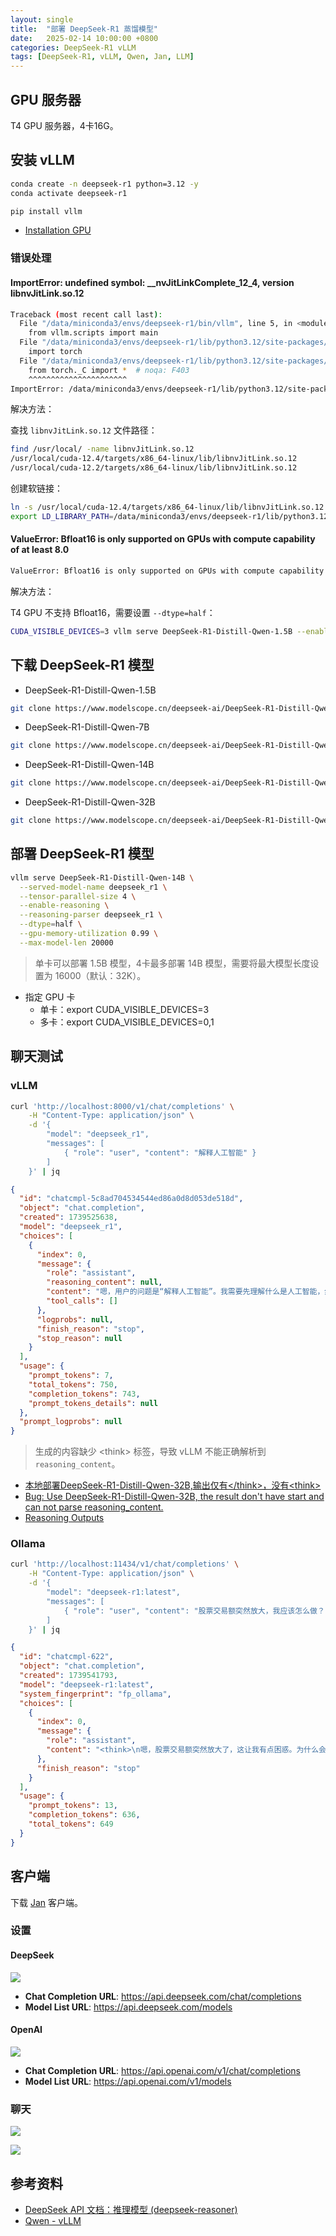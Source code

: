 ```yaml
---
layout: single
title:  "部署 DeepSeek-R1 蒸馏模型"
date:   2025-02-14 10:00:00 +0800
categories: DeepSeek-R1 vLLM
tags: [DeepSeek-R1, vLLM, Qwen, Jan, LLM]
---
```


## GPU 服务器

T4 GPU 服务器，4卡16G。


## 安装 vLLM

```bash
conda create -n deepseek-r1 python=3.12 -y
conda activate deepseek-r1

pip install vllm
```

- [Installation GPU](https://docs.vllm.ai/en/latest/getting_started/installation/gpu/index.html)

### 错误处理

#### ImportError: undefined symbol: __nvJitLinkComplete_12_4, version libnvJitLink.so.12

```bash
Traceback (most recent call last):
  File "/data/miniconda3/envs/deepseek-r1/bin/vllm", line 5, in <module>
    from vllm.scripts import main
  File "/data/miniconda3/envs/deepseek-r1/lib/python3.12/site-packages/vllm/__init__.py", line 5, in <module>
    import torch
  File "/data/miniconda3/envs/deepseek-r1/lib/python3.12/site-packages/torch/__init__.py", line 367, in <module>
    from torch._C import *  # noqa: F403
    ^^^^^^^^^^^^^^^^^^^^^^
ImportError: /data/miniconda3/envs/deepseek-r1/lib/python3.12/site-packages/torch/lib/../../nvidia/cusparse/lib/libcusparse.so.12: undefined symbol: __nvJitLinkComplete_12_4, version libnvJitLink.so.12
```

解决方法：

查找 `libnvJitLink.so.12` 文件路径：

```bash
find /usr/local/ -name libnvJitLink.so.12
/usr/local/cuda-12.4/targets/x86_64-linux/lib/libnvJitLink.so.12
/usr/local/cuda-12.2/targets/x86_64-linux/lib/libnvJitLink.so.12
```

创建软链接：

```bash
ln -s /usr/local/cuda-12.4/targets/x86_64-linux/lib/libnvJitLink.so.12 /data/miniconda3/envs/deepseek-r1/lib/python3.12/site-packages/nvidia/cusparse/lib/libnvJitLink.so.12
export LD_LIBRARY_PATH=/data/miniconda3/envs/deepseek-r1/lib/python3.12/site-packages/nvidia/cusparse/lib:$LD_LIBRARY_PATH
```

#### ValueError: Bfloat16 is only supported on GPUs with compute capability of at least 8.0

```bash
ValueError: Bfloat16 is only supported on GPUs with compute capability of at least 8.0. Your Tesla T4 GPU has compute capability 7.5. You can use float16 instead by explicitly setting the`dtype` flag in CLI, for example: --dtype=half.
```

解决方法：

T4 GPU 不支持 Bfloat16，需要设置 `--dtype=half`：

```bash
CUDA_VISIBLE_DEVICES=3 vllm serve DeepSeek-R1-Distill-Qwen-1.5B --enable-reasoning --reasoning-parser deepseek_r1 --dtype=half
```


## 下载 DeepSeek-R1 模型

- DeepSeek-R1-Distill-Qwen-1.5B
```bash
git clone https://www.modelscope.cn/deepseek-ai/DeepSeek-R1-Distill-Qwen-1.5B.git
```

- DeepSeek-R1-Distill-Qwen-7B
```bash
git clone https://www.modelscope.cn/deepseek-ai/DeepSeek-R1-Distill-Qwen-7B.git
```

- DeepSeek-R1-Distill-Qwen-14B
```bash
git clone https://www.modelscope.cn/deepseek-ai/DeepSeek-R1-Distill-Qwen-14B.git
```

- DeepSeek-R1-Distill-Qwen-32B
```bash
git clone https://www.modelscope.cn/deepseek-ai/DeepSeek-R1-Distill-Qwen-32B.git
```


## 部署 DeepSeek-R1 模型

```bash
vllm serve DeepSeek-R1-Distill-Qwen-14B \
  --served-model-name deepseek_r1 \
  --tensor-parallel-size 4 \
  --enable-reasoning \
  --reasoning-parser deepseek_r1 \
  --dtype=half \
  --gpu-memory-utilization 0.99 \
  --max-model-len 20000
```

> 单卡可以部署 1.5B 模型，4卡最多部署 14B 模型，需要将最大模型长度设置为 16000（默认：32K）。

- 指定 GPU 卡
  - 单卡：export CUDA_VISIBLE_DEVICES=3
  - 多卡：export CUDA_VISIBLE_DEVICES=0,1

## 聊天测试

### vLLM

```bash
curl 'http://localhost:8000/v1/chat/completions' \
    -H "Content-Type: application/json" \
    -d '{
        "model": "deepseek_r1",
        "messages": [ 
            { "role": "user", "content": "解释人工智能" } 
        ]
    }' | jq
```

```json
{
  "id": "chatcmpl-5c8ad704534544ed86a0d8d053de518d",
  "object": "chat.completion",
  "created": 1739525638,
  "model": "deepseek_r1",
  "choices": [
    {
      "index": 0,
      "message": {
        "role": "assistant",
        "reasoning_content": null,
        "content": "嗯，用户的问题是“解释人工智能”。我需要先理解什么是人工智能，然后用简单易懂的话解释清楚。\n\n首先，人工智能，简称AI，是模拟人类智能的系统或机器。这个概念挺广泛的，包括很多方面，比如学习、推理、问题解决。其实，AI就是让计算机能执行那些通常需要人类智慧的任务。\n\n接下来，我应该分几个部分来解释。先介绍什么是人工智能，然后说说它的主要特征，比如学习和自适应，还有推理和问题解决。接着，可以讲讲常见的AI技术，像是机器学习、深度学习、自然语言处理，这些用户可能听过，但是可能不太清楚具体是什么。\n\n然后，应用领域也很重要。医疗、金融、交通、家居、教育……这些都是人工智能已经发挥作用的地方。用户可能对这些应用比较感兴趣，所以举一些具体的例子会更有帮助，比如Siri或者自动驾驶。\n\n还有，不能不提AI的优缺点和伦理问题。优点包括提高效率、辅助决策、改善生活质量。但同时，也有就业影响、隐私问题和潜在的滥用风险。这部分能让用户全面了解，不只是技术层面，还有社会影响。\n\n最后，结语部分要总结一下，说明人工智能的广泛影响，并展望未来的发展趋势。告诉用户AI将继续改变社会，但这也是一个需要共同面对挑战和机遇的领域。\n\n在组织语言时，要用口语化的表达，避免太学术化的术语，让用户容易理解。同时，分段清晰，每部分用标题来突出重点，这样看起来更有条理。\n\n现在，我需要把这些思路整理成一个连贯的解释，确保内容全面但不过于复杂，让用户能轻松掌握人工智能的基本概念和影响。\n</think>\n\n人工智能（Artificial Intelligence，简称AI）是指由人创造的能够执行通常需要人类智能的任务的系统。这些任务包括学习、推理、问题解决、感知、语言理解、规划等。\n\n人工智能的核心在于它的智能表现，主要体现在以下几个方面：\n\n1. **学习与自适应**：人工智能系统能够通过数据和经验来学习并改进性能。例如，机器学习算法可以通过分析大量数据来识别模式，并根据这些模式做出预测。\n\n2. **推理与问题解决**：人工智能能够通过逻辑推理解决问题，计算机会根据给定的信息进行分析，并推导出合理的解决方案。\n\n3. **模式识别与感知**：人工智能能够通过传感器或数据输入识别模式，比如计算机视觉（图像识别）和自然语言处理（语音识别、文本理解）。\n\n4. **自主决策**：在某些情况下，人工智能系统可以在没有明确的外部控制的情况下，做出决策，如自动驾驶汽车。\n\n人工智能通过多种技术实现，包括：\n\n- **机器学习（Machine Learning）**：通过大量数据训练模型，使模型能够学习任务。\n- **深度学习（Deep Learning）**：机器学习的一个分支，使用多层的神经网络处理复杂数据。\n- **自然语言处理（NLP）**：使计算机能够理解、处理和生成人类语言。\n- **计算机视觉（Computer Vision）**：使计算机能够从图像或视频中识别和理解视觉信息。\n- **机器人技术（Robotics）**：结合AI，使机器人能够感知环境并执行任务。\n\n人工智能应用广泛，如智能助手（Siri、Alexa）、推荐系统、自动驾驶、医疗诊断、金融分析、游戏AI等。随着技术的发展，AI的影响将扩展到更多领域。\n\n人工智能的优势在于它可以提高效率、提供精确的分析和决策支持，但也有其挑战和争议，例如数据隐私、就业岗位的替代、以及伦理问题等。",
        "tool_calls": []
      },
      "logprobs": null,
      "finish_reason": "stop",
      "stop_reason": null
    }
  ],
  "usage": {
    "prompt_tokens": 7,
    "total_tokens": 750,
    "completion_tokens": 743,
    "prompt_tokens_details": null
  },
  "prompt_logprobs": null
}
```

> 生成的内容缺少 &lt;think&gt; 标签，导致 vLLM 不能正确解析到 `reasoning_content`。

- [本地部署DeepSeek-R1-Distill-Qwen-32B,输出仅有&lt;/think>，没有&lt;think>](https://github.com/deepseek-ai/DeepSeek-R1/issues/352)
- [Bug: Use DeepSeek-R1-Distill-Qwen-32B, the result don't have start <think> and can not parse reasoning_content.](https://github.com/vllm-project/vllm/issues/13125)
- [Reasoning Outputs](https://docs.vllm.ai/en/latest/features/reasoning_outputs.html)

### Ollama

```bash
curl 'http://localhost:11434/v1/chat/completions' \
    -H "Content-Type: application/json" \
    -d '{
        "model": "deepseek-r1:latest",
        "messages": [ 
            { "role": "user", "content": "股票交易额突然放大，我应该怎么做？" } 
        ]
    }' | jq
```

```json
{
  "id": "chatcmpl-622",
  "object": "chat.completion",
  "created": 1739541793,
  "model": "deepseek-r1:latest",
  "system_fingerprint": "fp_ollama",
  "choices": [
    {
      "index": 0,
      "message": {
        "role": "assistant",
        "content": "<think>\n嗯，股票交易额突然放大了，这让我有点困惑。为什么会发生这种情况呢？是不是有什么消息让人兴奋或者担忧了？首先，我需要确认是不是我记错了数据或平台的问题。有时候电脑崩溃或者数据延迟会导致数值看起来不对。\n\n如果我确定是交易量真的增加了，那么为什么会这样？上涨的话可能是因为利好消息，比如公司不错的方向或行业趋势。下跌的话，可能是因为负面消息或市场情绪转差。不管怎么样，大交易量通常意味着有重要事件即将发生，所以我需要特别关注。\n\n接下来，我应该怎么处理这种情况呢？首先，我要仔细检查数据源的合法性，确保没有被篡改或错误加载。然后，及时获取最新的 market data，看看是不是发生了什么重大新闻或者公司的公告影响了市场。\n\n另外，我也要监控其他相关的指标，比如成交量带量吗？有没有突破关键阻力位或支撑位？这些可能提示股票即将进入一个趋势期。\n\n在确认无误的情况下，如果决定持有或加仓，我应该控制好仓位，避免高位追高导致风险增大。如果是有套现需求，也应该考虑什么时候更安全地出手。\n\n此外，在情绪管理上，我要保持冷静，不被短期波动所左右。记住，股市是长期投资的舞台，不应该过于在意短期的变化。\n\n总的来说，面对突然放大交易额的情况，我需要先验证数据的真实性，然后结合市场趋势和新闻来决策下一步行动，并在过程中做好风险控制。\n</think>\n\n当您注意到股票交易额突然放大时，可以按照以下步骤进行处理：\n\n1. **验证数据真实性：** 确认自己是否记错了或数据是否存在异常。检查多个渠道获取最新信息。\n\n2. **分析市场趋势：**\n   - 如果交易量激增 accompanied by price movement, 考虑市场情绪转向。\n   - 检查是否有重大新闻、公告或其他事件即将影响股票价格。\n\n3. **技术分析：** \n   - 查看成交量是否持续放大，以及股价是否在关键位附近出现反转或突破。\n   - 注意有没有趋势线被突破的情况。\n\n4. **设置止损和止盈：**\n   - 根据市场状况和发展趋势选择合适的数量比例，控制风险。\n   - 在可能的不利情况下及时了结，避免过大的亏损。\n\n5. **策略调整——灵活应对：** \n   - 如果判断当前股价上涨有确定性且市况好转，考虑适度加仓。\n   - 如果没有明确利好或风险迹象，考虑暂时观望或控制仓位。\n\n6. **情绪管理：** 保持冷静和理性，避免因为短期波动影响决策。记住，股市是长期的投资战场，短期的涨跌不代表全部。\n\n7. **市场整体评估：** 考虑当前市场的整体状况及投资策略是否与大势相符。如果市场持续看好，可能保持长期持有的可能性；反之，则进行必要的调整。\n\n通过以上步骤，您可以更有效地应对突然出现的大交易量情况，并根据市场变化做出合理的决策，以减少不必要的风险和优化投资策略。"
      },
      "finish_reason": "stop"
    }
  ],
  "usage": {
    "prompt_tokens": 13,
    "completion_tokens": 636,
    "total_tokens": 649
  }
}
```


## 客户端

下载 [Jan](https://jan.ai/) 客户端。

### 设置

#### DeepSeek

![](/images/2025/Jan/Jan-Settings.png)

- **Chat Completion URL**: https://api.deepseek.com/chat/completions
- **Model List URL**: https://api.deepseek.com/models

#### OpenAI

![](/images/2025/Jan/Jan-Settings-OpenAI.png)

- **Chat Completion URL**: https://api.openai.com/v1/chat/completions
- **Model List URL**: https://api.openai.com/v1/models

### 聊天

![](/images/2025/Jan/Jan.png)

![](/images/2025/Jan/Jan-OpenAI.png)

## 参考资料
- [DeepSeek API 文档：推理模型 (deepseek-reasoner)](https://api-docs.deepseek.com/zh-cn/guides/reasoning_model)
- [Qwen - vLLM](https://qwen.readthedocs.io/en/latest/deployment/vllm.html)
